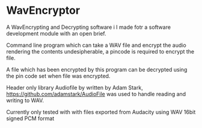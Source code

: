 # WavEncryptor

A WavEncrypting and Decrypting software i I made fotr a software development module with an open brief.

Command line program which can take a WAV file and encrypt the audio rendering the contents undesipherable, a pincode is required to encrypt the file.

A file which has been encrypted by this program can be decrypted using the pin code set when file was encrypted.

Header only library Audiofile by written by Adam Stark, https://github.com/adamstark/AudioFile was used to handle reading and writing to WAV.

Currently only tested with with files exported from Audacity using WAV 16bit signed PCM format
